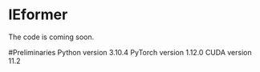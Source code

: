 # IEformer


The code is coming soon.


#Preliminaries
Python version 3.10.4
PyTorch version 1.12.0
CUDA version 11.2

